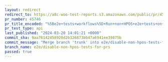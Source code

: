 ```yaml
---
layout: redirect
redirect_to: https://a8c-woo-test-reports.s3.amazonaws.com/public/pr/45746/api/index.html
pr_number: 45746
pr_title_encoded: "%5Be2e+tests+workflows%5D+Run+non+HPOS+e2e+tests+on+push+instead+of+PR"
pr_test_type: api
last_published: "2024-03-20 14:01:21 +0000"
commit_sha: 9aa76142458920d2b326873bb47a6941ee39875b
commit_message: "Merge branch 'trunk' into e2e/disable-non-hpos-tests-for-prs"
branch_name: e2e/disable-non-hpos-tests-for-prs
passed: true
---
```

